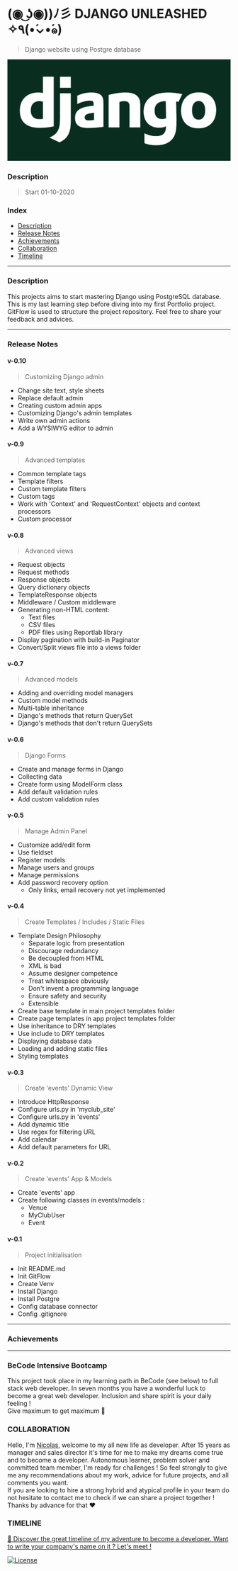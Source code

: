 # (◉ ͜ʖ◉))ﾉ彡 DJANGO UNLEASHED ✧٩(•́⌄•́๑)
>   Django website using Postgre database


![](django-logo.png)

### Description 
> Start 01-10-2020


###  Index

-   [Description](#description)
-   [Release Notes](#release-notes)
-   [Achievements](#achievements)
-   [Collaboration](#collaboration)
-   [Timeline](#timeline)

---

### Description
This projects aims to start mastering Django using PostgreSQL database.
This is my last learning step before diving into my first Portfolio project.
GitFlow is used to structure the project repository. Feel free to share your feedback and advices. 

---

### Release Notes

####    v-0.10
>   Customizing Django admin

*   Change site text, style sheets
*   Replace default admin 
*   Creating custom admin apps
*   Customizing Django's admin templates
*   Write own admin actions
*   Add a WYSIWYG editor to admin

####    v-0.9
>   Advanced templates

*   Common template tags
*   Template filters
*   Custom template filters
*   Custom tags 
*   Work with 'Context' and 'RequestContext' objects and context processors
*   Custom processor 

####    v-0.8
>   Advanced views

*   Request objects
*   Request methods
*   Response objects
*   Query dictionary objects
*   TemplateResponse objects
*   Middleware / Custom middleware
*   Generating non-HTML content:
    *   Text files
    *   CSV files
    *   PDF files using Reportlab library
*   Display pagination with build-in Paginator
*   Convert/Split views file into a views folder 

####    v-0.7
>   Advanced models

*   Adding and overriding model managers
*   Custom model methods
*   Multi-table inheritance
*   Django's methods that return QuerySet
*   Django's methods that don't return QuerySets


####    v-0.6
>   Django Forms

*   Create and manage forms in Django
*   Collecting data 
*   Create form using ModelForm class
*   Add default validation rules 
*   Add custom validation rules
 

####    v-0.5
>   Manage Admin Panel

*   Customize add/edit form 
*   Use fieldset 
*   Register models 
*   Manage users and groups
*   Manage permissions
*   Add password recovery option 
    * Only links, email recovery not yet implemented 

####    v-0.4
>   Create Templates / Includes / Static Files

*   Template Design Philosophy
    *   Separate logic from presentation
    *   Discourage redundancy
    *   Be decoupled from HTML
    *   XML is bad
    *   Assume designer competence
    *   Treat whitespace obviously
    *   Don't invent a programming language
    *   Ensure safety and security
    *   Extensible
*   Create base template in main project templates folder
*   Create page templates in app project templates folder
*   Use inheritance to DRY templates
*   Use include to DRY templates
*   Displaying database data
*   Loading and adding static files
*   Styling templates 


####    v-0.3
>   Create 'events' Dynamic View

*   Introduce HttpResponse
*   Configure urls.py in 'myclub_site'
*   Configure urls.py in 'events'
*   Add dynamic title
*   Use regex for filtering URL
*   Add calendar
*   Add default parameters for URL

####    v-0.2
>   Create 'events' App & Models

*   Create 'events' app
*   Create following classes in events/models :
    *   Venue
    *   MyClubUser
    *   Event

####    v-0.1 
>   Project initialisation

*   Init README.md
*   Init GitFlow
*   Create Venv
*   Install Django
*   Install Postgre
*   Config database connector
*   Config .gitignore

---

### Achievements

---

### **BeCode** Intensive Bootcamp     
This project took place in my learning path in BeCode (see below) to full stack web developer.
In seven months you have a wonderful luck to become a great web developer. Inclusion and share spirit is your daily feeling !  
Give maximum to get maximum :rocket:

### COLLABORATION
Hello, I'm [Nicolas](https://www.linkedin.com/in/nicolas-denoel/), welcome to my all new life as developer.
After 15 years as manager and sales director it's time for me to make my dreams come true and to become a developer.
Autonomous learner, problem solver and committed team member, I'm ready for challenges !
So feel strongly to give me any recommendations about my work, advice for future projects, and all comments you want.  
If you are looking to hire a strong hybrid and atypical profile in your team do not hesitate to contact me to check if we can share a project together !  
Thanks by advance for that :heart:  

### TIMELINE
[:calendar: Discover the great timeline of my adventure to become a developer. Want to write your company's name on it ? Let's meet !](https://timelines.gitkraken.com/timeline/2e12cc334eb0406b84bf7a6339e666c4?range=2020-05-26_2020-06-27)  

[![License](http://img.shields.io/:license-mit-blue.svg?style=flat-square)](http://badges.mit-license.org)





